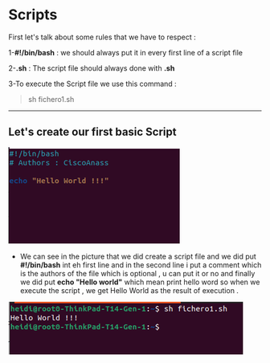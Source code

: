   # Scripts


First let's talk about some rules that we have to respect :

1-**#!/bin/bash** : we should always put it in every first line of a script file

2-**.sh** : The script file should always done with **.sh**

3-To execute the Script file we use this command : 
>sh fichero1.sh


***
## Let's create our first basic Script

<img title="script1" alt="script" src="/img/script1.png">

- We can see in the picture that we did create a script file and we did put **#!/bin/bash** int eh first line and in the second line i put a comment which is the authors of the file which is optional , u can put it or no and finally we did put **echo "Hello world"** which mean print hello word so when we execute the script , we get Hello World as the result of execution .
<img title="script1" alt="script" src="/img/execscript.png">
